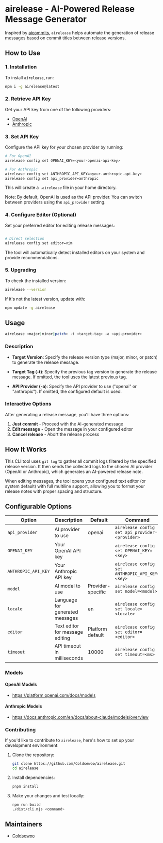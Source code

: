 # airelease - AI-Powered Release Message Generator

Inspired by [aicommits](https://github.com/Nutlope/aicommits), `airelease` helps automate the generation of release messages based on commit titles between release versions.

## How to Use

### 1. Installation

To install `airelease`, run:

```bash
npm i -g airelease@latest
```

### 2. Retrieve API Key

Get your API key from one of the following providers:

- [OpenAI](https://platform.openai.com/account/api-keys)
- [Anthropic](https://console.anthropic.com/settings/keys)

### 3. Set API Key

Configure the API key for your chosen provider by running:

```bash
# For OpenAI
airelease config set OPENAI_KEY=<your-openai-api-key>

# For Anthropic
airelease config set ANTHROPIC_API_KEY=<your-anthropic-api-key>
airelease config set api_provider=anthropic
```

This will create a `.airelease` file in your home directory.

Note: By default, OpenAI is used as the API provider. You can switch between providers using the `api_provider` setting.

### 4. Configure Editor (Optional)

Set your preferred editor for editing release messages:

```bash

# Direct selection
airelease config set editor=vim

```

The tool will automatically detect installed editors on your system and provide recommendations.

### 5. Upgrading

To check the installed version:

```bash
airelease --version
```

If it's not the latest version, update with:

```bash
npm update -g airelease
```

## Usage

```bash
airelease <major|minor|patch> -t <target-tag> -a <api-provider>
```

### Description

- **Target Version**: Specify the release version type (major, minor, or patch) to generate the release message.

- **Target Tag (-t)**: Specify the previous tag version to generate the release message. If omitted, the tool uses the latest previous tag.

- **API Provider (-a)**: Specify the API provider to use ("openai" or "anthropic"). If omitted, the configured default is used.

### Interactive Options

After generating a release message, you'll have three options:

1. **Just commit** - Proceed with the AI-generated message
2. **Edit message** - Open the message in your configured editor
3. **Cancel release** - Abort the release process

## How It Works

This CLI tool uses `git log` to gather all commit logs filtered by the specified release version. It then sends the collected logs to the chosen AI provider (OpenAI or Anthropic), which generates an AI-powered release note.

When editing messages, the tool opens your configured text editor (or system default) with full multiline support, allowing you to format your release notes with proper spacing and structure.

## Configurable Options

| Option              | Description                     | Default           | Command                                        |
| ------------------- | ------------------------------- | ----------------- | ---------------------------------------------- |
| `api_provider`      | AI provider to use              | openai            | `airelease config set api_provider=<provider>` |
| `OPENAI_KEY`        | Your OpenAI API key             |                   | `airelease config set OPENAI_KEY=<key>`        |
| `ANTHROPIC_API_KEY` | Your Anthropic API key          |                   | `airelease config set ANTHROPIC_API_KEY=<key>` |
| `model`             | AI model to use                 | Provider-specific | `airelease config set model=<model>`           |
| `locale`            | Language for generated messages | en                | `airelease config set locale=<locale>`         |
| `editor`            | Text editor for message editing | Platform default  | `airelease config set editor=<editor>`         |
| `timeout`           | API timeout in milliseconds     | 10000             | `airelease config set timeout=<ms>`            |

### Models

#### OpenAI Models

- https://platform.openai.com/docs/models

#### Anthropic Models

- https://docs.anthropic.com/en/docs/about-claude/models/overview

### Contributing

If you'd like to contribute to `airelease`, here's how to set up your development environment:

1. Clone the repository:

   ```bash
   git clone https://github.com/Coldsewoo/airelease.git
   cd airelease
   ```

2. Install dependencies:

   ```bash
   pnpm install
   ```

3. Make your changes and test locally:
   ```bash
   npm run build
   ./dist/cli.mjs <command>
   ```

## Maintainers

- [Coldsewoo](https://github.com/Coldsewoo)
